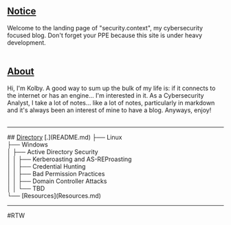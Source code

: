 ## <u>Notice</u>
Welcome to the landing page of "security.context", my cybersecurity focused blog. Don't forget your PPE because this site is under heavy development.<br><br>
## <u>About</u>
Hi, I'm Kolby. A good way to sum up the bulk of my life is: if it connects to the internet or has an engine... I'm interested in it. As a Cybersecurity Analyst, I take a lot of notes... like a lot of notes, particularly in markdown and it's always been an interest of mine to have a blog. Anyways, enjoy!<br><br>
<hr>
## <u>Directory</u>
[.](README.md)  
├── Linux<br>
├── Windows<br>
│   ├── Active Directory Security<br>
│   │   ├── Kerberoasting and AS-REProasting<br>
│   │   ├── Credential Hunting<br>
│   │   ├── Bad Permission Practices<br>
│   │   ├── Domain Controller Attacks <br>
│   │   └── TBD<br>
└── [Resources](Resources.md)<br>
<hr>
#RTW



